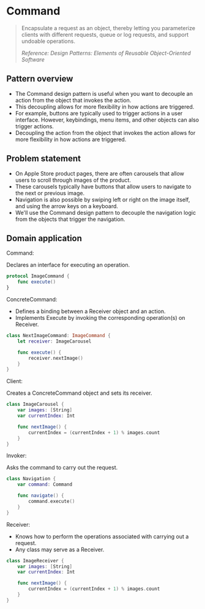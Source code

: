<br />

# Command

> Encapsulate a request as an object, thereby letting you parameterize clients with different requests, queue or log requests, and support undoable operations.
>
> _Reference: Design Patterns: Elements of Reusable Object-Oriented Software_

## Pattern overview

- The Command design pattern is useful when you want to decouple an action from the object that invokes the action.
- This decoupling allows for more flexibility in how actions are triggered.
- For example, buttons are typically used to trigger actions in a user interface. However, keybindings, menu items, and other objects can also trigger actions.
- Decoupling the action from the object that invokes the action allows for more flexibility in how actions are triggered.

## Problem statement

- On Apple Store product pages, there are often carousels that allow users to scroll through images of the product.
- These carousels typically have buttons that allow users to navigate to the next or previous image.
- Navigation is also possible by swiping left or right on the image itself, and using the arrow keys on a keyboard.
- We'll use the Command design pattern to decouple the navigation logic from the objects that trigger the navigation.

## Domain application

Command:

Declares an interface for executing an operation.

```swift
protocol ImageCommand {
    func execute()
}
```

ConcreteCommand:

- Defines a binding between a Receiver object and an action.
- Implements Execute by invoking the corresponding operation(s) on Receiver.

```swift
class NextImageCommand: ImageCommand {
    let receiver: ImageCarousel

    func execute() {
        receiver.nextImage()
    }
}
```

Client:

Creates a ConcreteCommand object and sets its receiver.

```swift
class ImageCarousel {
    var images: [String]
    var currentIndex: Int

    func nextImage() {
        currentIndex = (currentIndex + 1) % images.count
    }
}
```

Invoker:

Asks the command to carry out the request.

```swift
class Navigation {
    var command: Command

    func navigate() {
        command.execute()
    }
}
```

Receiver:

- Knows how to perform the operations associated with carrying out a request.
- Any class may serve as a Receiver.

```swift
class ImageReceiver {
    var images: [String]
    var currentIndex: Int

    func nextImage() {
        currentIndex = (currentIndex + 1) % images.count
    }
}
```
